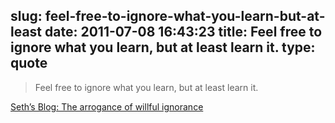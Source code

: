 slug: feel-free-to-ignore-what-you-learn-but-at-least
date: 2011-07-08 16:43:23
title: Feel free to ignore what you learn, but at least learn it.
type: quote
---

> Feel free to ignore what you learn, but at least learn it.

[Seth’s Blog: The arrogance of willful ignorance](http://sethgodin.typepad.com/seths_blog/2011/07/the-arrogance-of-ignorance.html?utm_source=feedburner&utm_medium=feed&utm_campaign=Feed:%20typepad/sethsmainblog%20(Seth's%20Blog))
